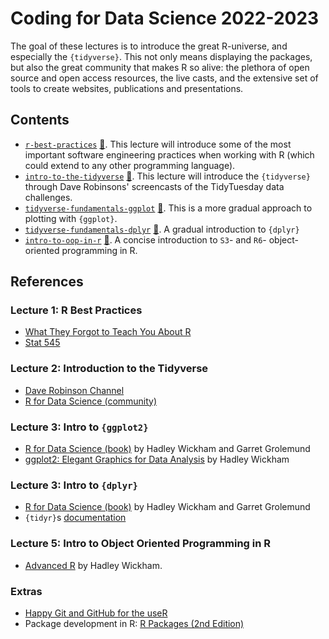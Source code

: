 # Coding for Data Science 2022-2023

The goal of these lectures is to introduce the great R-universe, and especially the `{tidyverse}`. This not only means displaying the packages, but also the great community that makes R so alive: the plethora of open source and open access resources, the live casts, and the extensive set of tools to create websites, publications and presentations.

## Contents

* [`r-best-practices`](./lecture_01/r_best_practices.qmd) [🎥](https://luca.quarto.pub/r_best_practices/#/r-best-practices). This lecture will introduce some of the most important software engineering practices when working with R (which could extend to any other programming language).
* [`intro-to-the-tidyverse`](./lecture_02.into_to_the_tidyverse.qmd) [🎥](https://luca.quarto.pub/intro-to-the-tidyverse/). This lecture will introduce the `{tidyverse}` through Dave Robinsons' screencasts of the TidyTuesday data challenges.
* [`tidyverse-fundamentals-ggplot`](./lecture_03/tidyverse_fundamentals_ggplot.qmd) [🎥](https://luca.quarto.pub/tidyverse-fundamentals-ggplot/). This is a more gradual approach to plotting with `{ggplot}`.
* [`tidyverse-fundamentals-dplyr`](./lecture_04/tidyverse_fundamentals_dplyr.qmd) [🎥](https://luca.quarto.pub/tidyverse-fundamentals-dplyr/). A gradual introduction to `{dplyr}`
* [`intro-to-oop-in-r`](./lecture_05/intro_to_oop_in_r.qmd) [🎥](https://luca.quarto.pub/intro-to-oop-in-r/). A concise introduction to `S3`- and `R6`- object-oriented programming in R.

## References

### Lecture 1: R Best Practices

* [What They Forgot to Teach You About R](https://rstats.wtf)
* [Stat 545](https://stat545.com/index.html)

### Lecture 2: Introduction to the Tidyverse

* [Dave Robinson Channel](https://www.youtube.com/user/safe4democracy)
* [R for Data Science (community)](https://www.rfordatasci.com/)

### Lecture 3: Intro to `{ggplot2}`

* [R for Data Science (book)](https://r4ds.hadley.nz/) by Hadley Wickham and Garret Grolemund
* [ggplot2: Elegant Graphics for Data Analysis](https://ggplot2-book.org/) by Hadley Wickham

### Lecture 3: Intro to `{dplyr}`

* [R for Data Science (book)](https://r4ds.hadley.nz/) by Hadley Wickham and Garret Grolemund
* `{tidyr}`s [documentation](https://tidyr.tidyverse.org/reference/index.html)

### Lecture 5: Intro to Object Oriented Programming in R

* [Advanced R](https://adv-r.hadley.nz/index.html) by Hadley Wickham.

###  Extras

* [Happy Git and GitHub for the useR](https://happygitwithr.com)
* Package development in R: [R Packages (2nd Edition)](https://r-pkgs.org/introduction.html)
